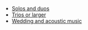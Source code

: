 
- [Solos and duos](/sounds/solos-and-duos)
- [Trios or larger](/sounds/trios-or-larger)
- [Wedding and acoustic music](/sounds/wedding-and-acoustic)
